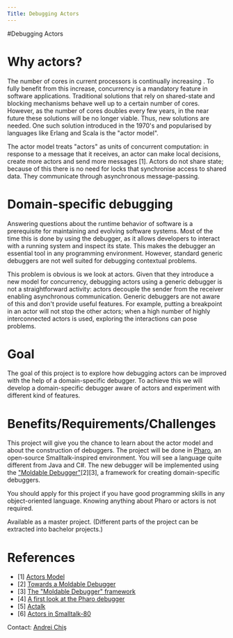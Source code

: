 ```yaml
---
Title: Debugging Actors
---
```

#Debugging Actors
# Why actors?

The number of cores in current processors is continually increasing . To fully benefit from this increase, concurrency is a mandatory feature in software applications. Traditional solutions that rely on shared-state and blocking mechanisms behave well up to a certain number of cores. However, as the number of cores doubles every few years, in the near future these solutions will be no longer viable. Thus, new solutions are needed. One such solution introduced in the 1970's and popularised by languages like Erlang and Scala is the "actor model".

The actor model  treats "actors" as units of concurrent computation: in response to a message that it receives, an actor can make local decisions, create more actors and send more messages [1]. Actors do not share state; because of this there is no need for locks that synchronise access to shared data. They communicate through asynchronous message-passing.



# Domain-specific debugging


Answering questions about the runtime behavior of software is a prerequisite for maintaining and evolving software systems. Most of the time this is done by using the debugger, as it allows developers to interact with a running system and inspect its state. This makes the debugger an essential tool in any programming environment. However, standard generic debuggers are not well suited for debugging contextual problems. 

This problem is obvious is we look at actors. Given that they introduce a new model for concurrency, debugging actors using a generic debugger is not a straightforward activity: actors decouple the sender from the receiver enabling asynchronous communication. Generic debuggers are not aware of this and don't provide useful features. For example, putting a breakpoint in an actor will not stop the other actors; when a high number of highly interconnected actors is used, exploring the interactions can pose problems.

# Goal

The goal of this project is to explore how debugging actors can be improved with the help of a domain-specific debugger. To achieve this we will develop a domain-specific debugger aware of actors and experiment with different kind of features.

# Benefits/Requirements/Challenges

This project will give you the chance to learn about the actor model and about the construction of debuggers. The project will be done in [Pharo](http://www.pharo-project.org/%20), an open-source Smalltalk-inspired environment. You will see a language quite different from Java and C#. The new debugger will be implemented using the ["Moldable Debugger"](%base_url%/research/moldabledebugger)[2][3], a framework for creating domain-specific debuggers.

You should apply for this project if you have good programming skills in any object-oriented language. Knowing anything about Pharo or actors is not required.

Available as a master project. (Different parts of the project can be extracted into bachelor projects.)

# References


-  [1] [Actors Model](http://en.wikipedia.org/wiki/Actor_model)
-  [2] [Towards a Moldable Debugger](http://rmod.lille.inria.fr/archives/dyla13/dyla13_4_Towards_a_Moldable_Debugger.pdf)
-  [3] [The "Moldable Debugger" framework](%base_url%/research/moldabledebugger)
-  [4] [A first look at the Pharo debugger](http://chisvasileandrei.wordpress.com/2013/10/24/a-first-look-at-the-pharo-debugger/)
-  [5] [Actalk](http://www.researchgate.net/publication/2727006_Actalk_a_Testbed_for_Classifying_and_Designing_Actor_Languages_in_the_Smalltalk-80_Environment/file/9fcfd50bc758f55222.pdf)
-  [6] [Actors in Smalltalk-80](http://citeseerx.ist.psu.edu/viewdoc/download?doi=10.1.1.41.7827&rep=rep1&type=pdf%20)

Contact: [Andrei Chiş](%base_url%/staff/andreichis)
